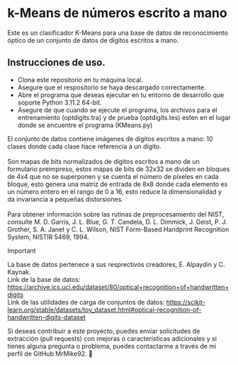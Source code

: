 # k-Means de números escrito a mano
Este es un clasificador K-Means para una base de datos de reconocimiento óptico de un conjunto de datos de dígitos escritos a mano.

## Instrucciones de uso.

- Clona este repositorio en tu máquina local.
- Asegure que el respositorio se haya descargado correctamente.
- Abre el programa que deseas ejecutar en tu entorno de desarrollo que soporte Python 3.11.2 64-bit.
- Asegure de que cuando se ejecute el programa, los archivos para el entrenamiento (optdigits.tra) y de prueba (optdigits.tes) esten en el lugar donde se encuentre el programa (KMeans.py)

El conjunto de datos contiene imágenes de dígitos escritos a mano: 10 clases donde cada clase hace referencia a un dígito.
<br><br>
Son mapas de bits normalizados de dígitos escritos a mano de un formulario preimpreso, estos mapas de bits de 32x32 se dividen en bloques de 4x4 que no se superponen y se cuenta el número de píxeles en cada bloque, esto genera una matriz de entrada de 8x8 donde cada elemento es un número entero en el rango de 0 a 16, esto reduce la dimensionalidad y da invariancia a pequeñas distorsiones.
<br><br>
Para obtener información sobre las rutinas de preprocesamiento del NIST, consulte M. D. Garris, J. L. Blue, G. T. Candela, D. L. Dimmick, J. Geist, P. J. Grother, S. A. Janet y C. L. Wilson, NIST Form-Based Handprint Recognition System, NISTIR 5469, 1994.

> [!IMPORTANT]
> La base de datos pertenece a sus resprectivos creadores, E. Alpaydin y C. Kaynak.
> <br>Link de la base de datos: https://archive.ics.uci.edu/dataset/80/optical+recognition+of+handwritten+digits
> <br>Link de las utilidades de carga de conjuntos de datos: https://scikit-learn.org/stable/datasets/toy_dataset.html#optical-recognition-of-handwritten-digits-dataset

Si deseas contribuir a este proyecto, puedes enviar solicitudes de extracción (pull requests) con mejoras o características adicionales y si tienes alguna pregunta o problema, puedes contactarme a través de mi perfil de GitHub MrMike92. 🐢
